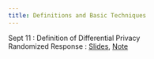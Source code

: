 ```yaml
---
title: Definitions and Basic Techniques
---
```


Sept 11
: Definition of Differential Privacy <br> Randomized Response
  : [Slides](https://drive.google.com/file/d/1GFSNB0CEgsXp10dwzJEmODWFCG5C-Cgh/view?usp=sharing), [Note](https://drive.google.com/file/d/14wzCdLWogOdBtHoJANUsCATexZnN8Yda/view?usp=sharing)

<!--
Sept 13
: Laplace Mechanism
  : [Reading](https://www.youtube.com/watch?v=FE9ko2wtyeQ), [Slides](https://drive.google.com/file/d/15Fys4V43YIKKlFtdop0eQfyUgBCGNBkw/view?usp=sharing), [Note](https://drive.google.com/file/d/15EA-6-nh3n7KEA-S4926CPDFerVflz3g/view?usp=sharing)

Sept 15
: **Recitation**{: .label .label-purple} Review on DP, RR, Laplace, and HW1
-->